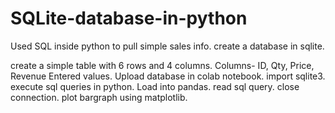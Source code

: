 # SQLite-database-in-python
Used SQL inside python to pull simple sales info.
create a database in sqlite. 

create a simple table with 6 rows and 4 columns. 
Columns- ID, Qty, Price, Revenue 
Entered values. 
Upload database in colab notebook. 
import sqlite3.
execute sql queries in python. 
Load into pandas. 
read sql query. 
close connection. 
plot bargraph using matplotlib.

